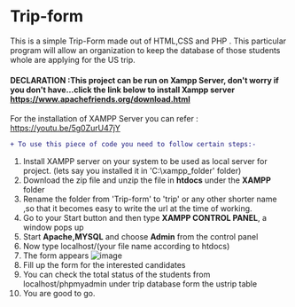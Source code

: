 # Trip-form
This is a simple Trip-Form made out of HTML,CSS and PHP . This particular program will allow an organization to keep the database of those students whole are applying for the US trip.


#### DECLARATION :This project can be run on Xampp Server, don't worry if you don't have...click the link below to install Xampp server https://www.apachefriends.org/download.html



For the installation of XAMPP Server you can refer : https://youtu.be/5g0ZurU47jY

```diff
+ To use this piece of code you need to follow certain steps:-
```

1. Install XAMPP server on your system to be used as local server for project. (lets say you installed it in 'C:\xampp_folder' folder)
2. Download the zip file and unzip the file in **htdocs** under the **XAMPP** folder
3. Rename the folder from 'Trip-form'  to 'trip' or any other shorter name ,so that it becomes easy to write the url at the time of working.
4. Go to your Start button and then type **XAMPP CONTROL PANEL**, a window pops up
5. Start **Apache,MYSQL** and choose **Admin** from the control panel
6. Now type localhost/(your file name according to htdocs)
7. The form appears
![image](https://user-images.githubusercontent.com/83566090/119819503-105e6080-bf0e-11eb-909c-7c7a3efd1c6c.png)
8. Fill up the form for the interested candidates
9. You can check the total status of the students from localhost/phpmyadmin under trip database form the ustrip table
10.  You are good to go.

